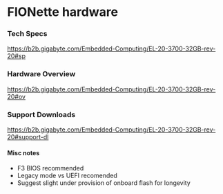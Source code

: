 # FIONette hardware

### Tech Specs
https://b2b.gigabyte.com/Embedded-Computing/EL-20-3700-32GB-rev-20#sp

### Hardware Overview
https://b2b.gigabyte.com/Embedded-Computing/EL-20-3700-32GB-rev-20#ov

### Support Downloads
https://b2b.gigabyte.com/Embedded-Computing/EL-20-3700-32GB-rev-20#support-dl

#### Misc notes
 - F3 BIOS recommended
 - Legacy mode vs UEFI recomended
 - Suggest slight under provision of onboard flash for longevity
